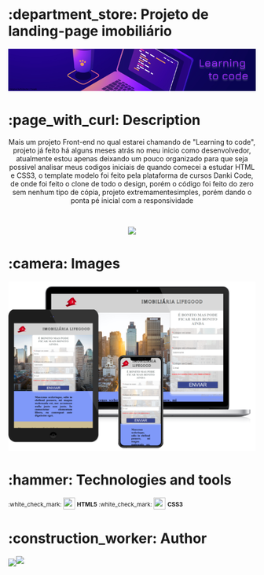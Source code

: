 <h1> :department_store: Projeto de landing-page imobiliário</h1>
<p align="center">
  <img src="./images/Readme/Landing-page_banner.png"/>
</p>

<h1> :page_with_curl: Description </h1>
<p align="center">Mais um projeto Front-end no qual estarei chamando de "Learning to code", projeto já feito há alguns meses atrás no meu inicio como desenvolvedor,
atualmente estou apenas deixando um pouco organizado para que seja possivel analisar meus codigos iniciais de quando comecei a estudar HTML e CSS3, o template modelo
foi feito pela plataforma de cursos Danki Code, de onde foi feito o clone de todo o design, porém o código foi feito do zero sem nenhum tipo de cópia, projeto extremamentesimples, porém dando o ponta pé inicial com a responsividade</p><br/>
<p align="center"><a href="https://484irgang.github.io/Landing-page_Imobiliaria"><img src="https://user-images.githubusercontent.com/99806060/222916437-17f4614a-6f50-4511-ae64-d28b283e3801.png"/></a></p>
  
<h1> :camera: Images</h1>
<p><img src="./images/Readme/Landing-page_imobiliaria_2.png"/></p>

<h1>:hammer: Technologies and tools</h1>
<p><sup> :white_check_mark: </sup><img width="24px" height="24px" src="https://user-images.githubusercontent.com/99806060/222905900-5e2b5124-838f-4143-b477-5f5f23ae9af6.png"/>
<sup><b> HTML5</b> :white_check_mark: </sup><img width="24px" height="24px" src="https://user-images.githubusercontent.com/99806060/222906569-55472ae3-6f34-4be5-b066-da276ff11dac.png"/>
<sup><b> CSS3</b></sup></p>

<h1> :construction_worker: Author</h1>
<img src="https://user-images.githubusercontent.com/99806060/222909174-0c93c179-50cc-49bc-9f57-39dce866c25c.png" width="80px"/><a href="https://github.com/484Irgang"><sup><img src="https://user-images.githubusercontent.com/99806060/222913655-3bd1cdc8-e026-4761-bcd7-b5be642cfff8.png"/></sup></a>
